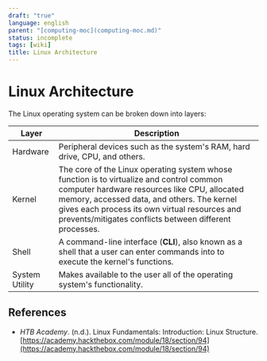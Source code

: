 ```yaml
---
draft: "true"
language: english
parent: "[computing-moc](computing-moc.md)"
status: incomplete
tags: [wiki]
title: Linux Architecture
---
```


# Linux Architecture

The Linux operating system can be broken down into layers:

| **Layer**                                     | **Description**                                                                                                                                                                                                                                                                                    |
| --------------------------------------------- | -------------------------------------------------------------------------------------------------------------------------------------------------------------------------------------------------------------------------------------------------------------------------------------------------- |
| <span class="highlight">Hardware</span>       | Peripheral devices such as the system's RAM, hard drive, CPU, and others.                                                                                                                                                                                                                          |
| <span class="highlight">Kernel</span>         | The core of the Linux operating system whose function is to virtualize and control common computer hardware resources like CPU, allocated memory, accessed data, and others. The kernel gives each process its own virtual resources and prevents/mitigates conflicts between different processes. |
| <span class="highlight">Shell</span>          | A command-line interface (**CLI**), also known as a shell that a user can enter commands into to execute the kernel's functions.                                                                                                                                                                   |
| <span class="highlight">System Utility</span> | Makes available to the user all of the operating system's functionality.                                                                                                                                                                                                                           |

## References

- _HTB Academy_. (n.d.). <span class="reference-title">Linux Fundamentals: Introduction: Linux Structure</span>. [https://academy.hackthebox.com/module/18/section/94](https://academy.hackthebox.com/module/18/section/94)
